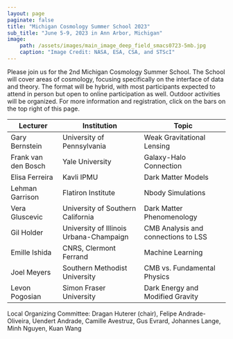```yaml
---
layout: page
paginate: false
title: "Michigan Cosmology Summer School 2023"
sub_title: "June 5-9, 2023 in Ann Arbor, Michigan"
image:
    path: /assets/images/main_image_deep_field_smacs0723-5mb.jpg
    caption: "Image Credit: NASA, ESA, CSA, and STScI"
---
```


Please join us for the 2nd Michigan Cosmology Summer School. The School will cover areas of cosmology, focusing specifically on the interface of data and theory. The format will be hybrid, with most participants expected to attend in person but open to online participation as well. Outdoor activities will be organized. For more information and registration, click on the bars on the top right of this page.

|Lecturer           |Institution                                |Topic
|-----------------------|-------------------------------------------|------------------------------------
|Gary Bernstein         |University of Pennsylvania                 |Weak Gravitational Lensing
|Frank van den Bosch    |Yale University                            |Galaxy-Halo Connection
|Elisa Ferreira         |Kavli IPMU                                 |Dark Matter Models
|Lehman Garrison        |Flatiron Institute                         |Nbody Simulations
|Vera Gluscevic         |University of Southern California          |Dark Matter Phenomenology
|Gil Holder             |University of Illinois Urbana-Champaign    |CMB Analysis and connections to LSS
|Emille Ishida          |CNRS, Clermont Ferrand                     |Machine Learning
|Joel Meyers            |Southern Methodist University              |CMB vs. Fundamental Physics
|Levon Pogosian         |Simon Fraser University                    |Dark Energy and Modified Gravity


Local Organizing Committee: Dragan Huterer (chair), Felipe Andrade-Oliveira, Uendert Andrade, Camille Avestruz, Gus Evrard, Johannes Lange, Minh Nguyen, Kuan Wang
